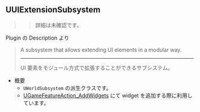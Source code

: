 ## UUIExtensionSubsystem

>> 詳細は未確認です。

Plugin の Description より
> A subsystem that allows extending UI elements in a modular way.  
> 
> ----
> UI 要素をモジュール方式で拡張することができるサブシステム。  

* 概要
	* `UWorldSubsystem` の派生クラスです。
	* [UGameFeatureAction_AddWidgets] にて widget を追加する際に利用しています。


<!--- ページ内のリンク --->

<!--- 自前の画像へのリンク --->

<!--- generated --->
[UGameFeatureAction_AddWidgets]: ../../Lyra/GameFeature/UGameFeatureAction_AddWidgets.md#ugamefeatureaction_addwidgets
